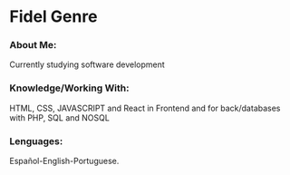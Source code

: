 <html>		

 <tittle> 
 <h1>
	 Fidel Genre
 </h1> 
 </tittle> 

<h3>
About Me:
</h3>

<body>
	
<p>
Currently studying software development
</p>

<h3>
Knowledge/Working With:
</h3>

<P>	
HTML, CSS, JAVASCRIPT and React in Frontend and for back/databases with PHP, SQL and NOSQL
</P>

<h3>
Lenguages:
</h3>

<P>
Español-English-Portuguese.
</p>

</body>
</html>
